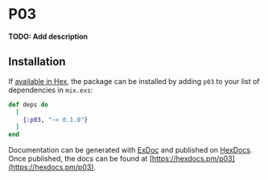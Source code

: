 # P03

**TODO: Add description**

## Installation

If [available in Hex](https://hex.pm/docs/publish), the package can be installed
by adding `p03` to your list of dependencies in `mix.exs`:

```elixir
def deps do
  [
    {:p03, "~> 0.1.0"}
  ]
end
```

Documentation can be generated with [ExDoc](https://github.com/elixir-lang/ex_doc)
and published on [HexDocs](https://hexdocs.pm). Once published, the docs can
be found at [https://hexdocs.pm/p03](https://hexdocs.pm/p03).

